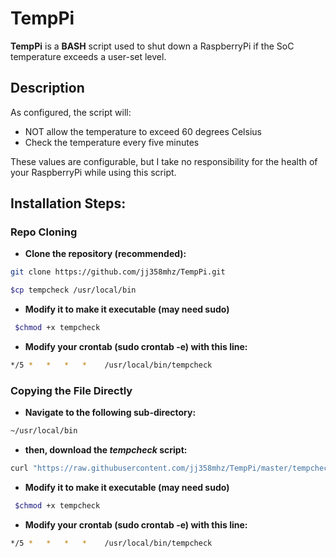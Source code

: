 TempPi
======

**TempPi** is a **BASH** script used to shut down a RaspberryPi if the SoC temperature exceeds a user-set level.

## Description

As configured, the script will:

* NOT allow the temperature to exceed 60 degrees Celsius
* Check the temperature every five minutes

These values are configurable, but I take no responsibility for the health of your RaspberryPi while using this script.

## Installation Steps:


### Repo Cloning
* **Clone the repository (recommended):**

```bash
git clone https://github.com/jj358mhz/TempPi.git
```
```bash
$cp tempcheck /usr/local/bin
```
* **Modify it to make it executable (may need sudo)**

```bash
 $chmod +x tempcheck
```

* **Modify your crontab (sudo crontab -e) with this line:**

```bash
*/5 *   *   *   *    /usr/local/bin/tempcheck
```

### Copying the File Directly
* **Navigate to the following sub-directory:**

```bash
~/usr/local/bin
```

* **then, download the *tempcheck* script:**

```bash
curl "https://raw.githubusercontent.com/jj358mhz/TempPi/master/tempcheck" -o tempcheck
```

* **Modify it to make it executable (may need sudo)**

```bash
 $chmod +x tempcheck
```

* **Modify your crontab (sudo crontab -e) with this line:**

```bash
*/5 *   *   *   *    /usr/local/bin/tempcheck
```
